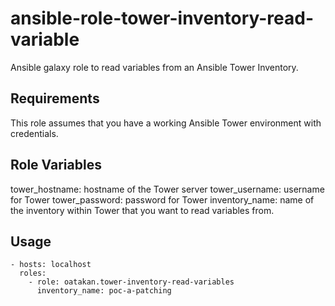 ansible-role-tower-inventory-read-variable
=========

Ansible galaxy role to read variables from an Ansible Tower Inventory.

Requirements
------------

This role assumes that you have a working Ansible Tower environment with credentials.

Role Variables
--------------

tower_hostname: hostname of the Tower server
tower_username: username for Tower
tower_password: password for Tower
inventory_name: name of the inventory within Tower that you want to read variables from.


Usage
----------------

    - hosts: localhost
      roles:
        - role: oatakan.tower-inventory-read-variables
          inventory_name: poc-a-patching

